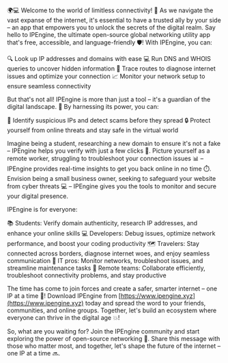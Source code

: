 🌍💻 Welcome to the world of limitless connectivity! 🚀 As we navigate the vast expanse of the internet, it's essential to have a trusted ally by your side – an app that empowers you to unlock the secrets of the digital realm. Say hello to IPEngine, the ultimate open-source global networking utility app that's free, accessible, and language-friendly 🛡️! With IPEngine, you can:

🔍 Look up IP addresses and domains with ease
💻 Run DNS and WHOIS queries to uncover hidden information
🚨 Trace routes to diagnose internet issues and optimize your connection
📈 Monitor your network setup to ensure seamless connectivity

But that's not all! IPEngine is more than just a tool – it's a guardian of the digital landscape. 🌟 By harnessing its power, you can:

💪 Identify suspicious IPs and detect scams before they spread
🔒 Protect yourself from online threats and stay safe in the virtual world

Imagine being a student, researching a new domain to ensure it's not a fake – IPEngine helps you verify with just a few clicks 🔧. Picture yourself as a remote worker, struggling to troubleshoot your connection issues 📊 – IPEngine provides real-time insights to get you back online in no time ⏱️. Envision being a small business owner, seeking to safeguard your website from cyber threats 💻 – IPEngine gives you the tools to monitor and secure your digital presence.

IPEngine is for everyone:

📚 Students: Verify domain authenticity, research IP addresses, and enhance your online skills
💻 Developers: Debug issues, optimize network performance, and boost your coding productivity
🗺️ Travelers: Stay connected across borders, diagnose internet woes, and enjoy seamless communication
🔧 IT pros: Monitor networks, troubleshoot issues, and streamline maintenance tasks
👥 Remote teams: Collaborate efficiently, troubleshoot connectivity problems, and stay productive

The time has come to join forces and create a safer, smarter internet – one IP at a time 🌈! Download IPEngine from [https://www.ipengine.xyz](https://www.ipengine.xyz) today and spread the word to your friends, communities, and online groups. Together, let's build an ecosystem where everyone can thrive in the digital age 💥!

So, what are you waiting for? Join the IPEngine community and start exploring the power of open-source networking 🌟. Share this message with those who matter most, and together, let's shape the future of the internet – one IP at a time 🔜.